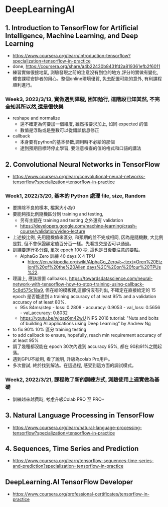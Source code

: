 # DeepLearningAI


## 1. Introduction to TensorFlow for Artificial Intelligence, Machine Learning, and Deep Learning
- https://www.coursera.org/learn/introduction-tensorflow?specialization=tensorflow-in-practice
- done, https://coursera.org/share/a4b22430b8431fd2a819361efb2f6011
- 練習實做很接地氣, 測驗發現之前的注意沒有到位的地方,評分的實做有變化, 體會課程安排者的用心。整個online環境優質, 免去配置可能的意外, 有利課程順利進行。
 

### Week3, 2022/3/13, 實做遇到障礙, 困知勉行, 這階段已知其然, 不完全知其所以然,還是很快樂
- reshape and normalize
  - 還不確定為何要加一個維度, 雖然按要求加上, 如同 expected 的值
  - 數值是浮點或是整數可以從錯誤信息修正
- callback
  - 本身要有python的基本參數,調用時不必給的那個
  - 達到預期目標時停止學習, 要注意檢查的值的格式和口語的講法

## 2. Convolutional Neural Networks in TensorFlow
- https://www.coursera.org/learn/convolutional-neural-networks-tensorflow?specialization=tensorflow-in-practice
### Week1, 2022/3/20, 基本的 Python 處理 file, size, Random 
- 要排除不良的樣本, 檔案大小為0
- 要能夠按比例隨機區分到  training and testing, 
  - 另有主題在 training and testing 之外還有 validation 
  - https://developers.google.com/machine-learning/crash-course/validation/video-lecture
- 上述按比例, 先用隨機值來區分, 和預期的並不完成相同, 因為是隨機數, 大比例是對, 但不會保證額定值百分百一樣。先看提交是否可以通過。
- 訓練要運行多分鐘, 單次 epoch 100 杪, 這也是日後要注意的要點。
  - AlphaGo Zero 訓練 40 days X 4 TPU
    - https://en.wikipedia.org/wiki/AlphaGo_Zero#:~:text=Oren%20Etzioni%20of%20the%20Allen,days%2C%20on%20four%20TPUs%22.
- 理論上, 應該設置 callbakcs, https://towardsdatascience.com/neural-network-with-tensorflow-how-to-stop-training-using-callback-5c8d575c18a9, 但在給的模板裡,這部份沒有列出, 不確定在直接給定的 15 epoch 是否能達到 a training accuracy of at least 95% and a validation accuracy of at least 80%.
  - 95s 84ms/step - loss: 0.2808 - accuracy: 0.9053 - val_loss: 0.5656 - val_accuracy: 0.8032 
  - https://youtu.be/wjqaz6m42wU NIPS 2016 tutorial: "Nuts and bolts of building AI applications using Deep Learning" by Andrew Ng
- to fix 90% 10% 區分 training testing
- to add callback to ensure, hopefully, reach min requirement accuracy of at least 95%
- 調了幾種都沒能在 epoch 30次內達到 accuracy 95%, 都在 90和91%之間起落。
- 遇到GPU不給用, 看了說明, 升級為colab Pro用戶。
- 多次嘗試, 終於找到解法。在這過程, 感受到這方面的調試模式。
### Week2, 2022/3/21, 課程教了新的訓練方式, 測驗使用上週實做為基礎
- 訓練越來越費時, 考慮升級Colab PRO 至 PRO+

## 3. Natural Language Processing in TensorFlow
- https://www.coursera.org/learn/natural-language-processing-tensorflow?specialization=tensorflow-in-practice

## 4. Sequences, Time Series and Prediction
- https://www.coursera.org/learn/tensorflow-sequences-time-series-and-prediction?specialization=tensorflow-in-practice


## DeepLearning.AI TensorFlow Developer
- https://www.coursera.org/professional-certificates/tensorflow-in-practice
